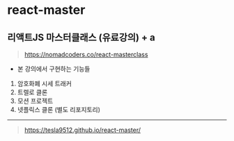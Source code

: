 # react-master

## 리액트JS 마스터클래스 (유료강의) + a

> https://nomadcoders.co/react-masterclass

- 본 강의에서 구현하는 기능들

1. 암호화폐 시세 트래커
2. 트렐로 클론
3. 모션 프로젝트
4. 넷플릭스 클론 (별도 리포지토리)

---

> https://tesla9512.github.io/react-master/
